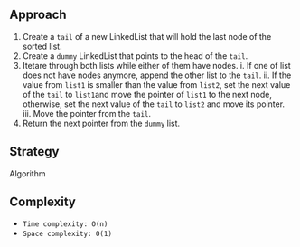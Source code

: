 ## Approach

1. Create a `tail` of a new LinkedList that will hold the last node of the sorted list.
2. Create a `dummy` LinkedList that points to the head of the `tail`.
3. Itetare through both lists while either of them have nodes.
   i. If one of list does not have nodes anymore, append the other list to the `tail`.
   ii. If the value from `list1` is smaller than the value from `list2`, set the next value of the `tail` to `list1`and move the pointer of `list1` to the next node, otherwise, set the next value of the `tail` to `list2` and move its pointer.
   iii. Move the pointer from the `tail`.
4. Return the next pointer from the `dummy` list.

## Strategy

Algorithm

## Complexity

- `Time complexity: O(n)`
- `Space complexity: O(1)`
